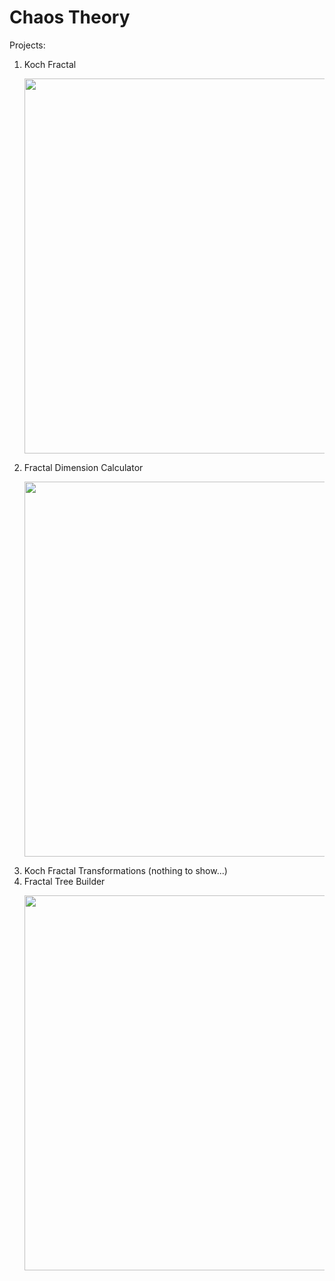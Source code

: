# Chaos Theory
Projects:
1. Koch Fractal <p align="left"><img src="https://www.hibma.org/wpaperiodictiling/wp-content/uploads/2015/10/Koch-curves.png" width="600"/></p>
2. Fractal Dimension Calculator <p align="left"><img src="https://ars.els-cdn.com/content/image/1-s2.0-S0950061819324286-gr2.jpg" width="600"/></p>
3. Koch Fractal Transformations (nothing to show...)
4. Fractal Tree Builder <p align="left"><img src="https://blog.ploeh.dk/content/binary/symmetric-fractal-tree.png" width="600"/></p>
